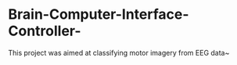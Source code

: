 # Brain-Computer-Interface-Controller-
This project was aimed at classifying motor imagery from EEG data~
